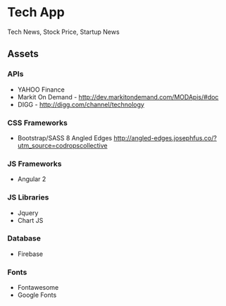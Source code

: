 
# Tech App
Tech News, Stock Price, Startup News

## Assets

### APIs
* YAHOO Finance
* Markit On Demand - http://dev.markitondemand.com/MODApis/#doc
* DIGG - http://digg.com/channel/technology

### CSS Frameworks
* Bootstrap/SASS
8 Angled Edges http://angled-edges.josephfus.co/?utm_source=codropscollective

### JS Frameworks
* Angular 2

### JS Libraries
* Jquery
* Chart JS

### Database
* Firebase

### Fonts
* Fontawesome
* Google Fonts
